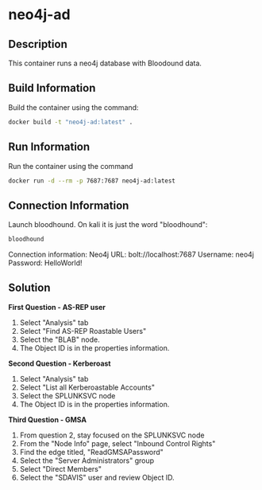 # neo4j-ad

## Description
This container runs a neo4j database with Bloodound data.

## Build Information
Build the container using the command:

```sh
docker build -t "neo4j-ad:latest" .
```

## Run Information
Run the container using the command

```sh
docker run -d --rm -p 7687:7687 neo4j-ad:latest
```

## Connection Information
Launch bloodhound. On kali it is just the word "bloodhound":
```sh
bloodhound
```

Connection information:
Neo4j URL: bolt://localhost:7687
Username: neo4j
Password: HelloWorld!


## Solution
**First Question - AS-REP user**
1. Select "Analysis" tab
2. Select "Find AS-REP Roastable Users"
3. Select the "BLAB" node.
4. The Object ID is in the properties information.

**Second Question - Kerberoast**
1. Select "Analysis" tab
2. Select "List all Kerberoastable Accounts"
3. Select the SPLUNKSVC node
4. The Object ID is in the properties information.


**Third Question - GMSA**
1. From question 2, stay focused on the SPLUNKSVC node
2. From the "Node Info" page, select "Inbound Control Rights"
3. Find the edge titled, "ReadGMSAPassword"
4. Select the "Server Administrators" group
5. Select "Direct Members"
6. Select the "SDAVIS" user and review Object ID.